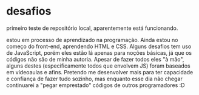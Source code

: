 # desafios
primeiro teste de repositório local, aparentemente está funcionando.


estou em processo de aprendizado na programação. Ainda estou no começo do front-end, aprendendo HTML e CSS. Alguns desafios tem uso de JavaScript, porém eles estão lá apenas para noções básicas, já que os códigos não são de minha autoria. Apesar de fazer todos eles "à mão", alguns destes (especificamente todos que envolvem JS) foram baseados em vídeoaulas e afins. Pretendo me desenvolver mais para ter capacidade e confiança de fazer tudo sozinho, mas enquanto esse dia não chegar continuarei a "pegar emprestado" códigos de outros programadores :D

